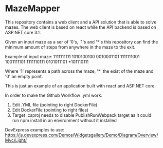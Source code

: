 # MazeMapper

This repository contains a web client and a API solution that is able to solve mazes. The web client is based on react while the API backend is based on ASP.NET core 3.1.

Given an input maze as a ser of '0's, '1's and '*'s this repository can find the minimum amount of steps from anywhere in the maze to the exit.

Example of input maze:
1111111111
1010100100
0010001101
1111111001
1001111101
1111110111
0101011101
*101110111

Where '1' represents a path across the maze, '*' the exist of the maze and '0' an empty point.

This is just an example of an application built with react and ASP.NET core.

In order to make the Github Workflow .yml work:
1) Edit .YML file (pointing to right DockerFile)
2) Edit DockerFile (pointing to right files)
3) Target .csproj needs to disable PublishRunWebpack target as it could run npm install in an environment without it installed

DevExpress examples to use:
https://js.devexpress.com/Demos/Widgetsgallery/Demo/Diagram/Overview/Mvc/Light/
